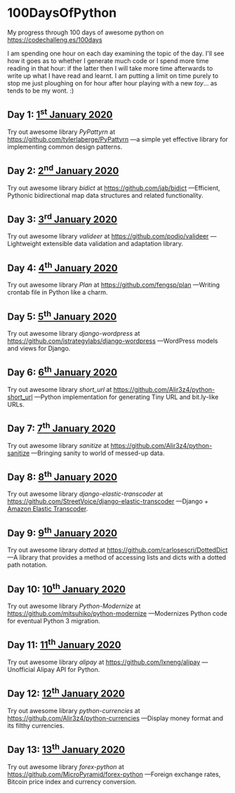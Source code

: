 # 100DaysOfPython
My progress through 100 days of awesome python on https://codechalleng.es/100days

I am spending one hour on each day examining the topic of the day.  I'll see how it goes as to whether I
generate much code or I spend more time reading in that hour: if the latter then I will take more time
afterwards to write up what I have read and learnt.  I am putting a limit on time purely to stop me just
ploughing on for hour after hour playing with a new _toy_… as tends to be my wont. :)

## Day 1: [1<sup>st</sup> January 2020](./001)

Try out awesome library _PyPattyrn_ at https://github.com/tylerlaberge/PyPattyrn 
—a simple yet effective library for implementing common design patterns. 

## Day 2: [2<sup>nd</sup> January 2020](./002)

Try out awesome library _bidict_ at https://github.com/jab/bidict 
—Efficient, Pythonic bidirectional map data structures and related functionality.

## Day 3: [3<sup>rd</sup> January 2020](./003)

Try out awesome library _valideer_ at https://github.com/podio/valideer
—Lightweight extensible data validation and adaptation library.

## Day 4: [4<sup>th</sup> January 2020](./004)

Try out awesome library _Plan_ at https://github.com/fengsp/plan 
—Writing crontab file in Python like a charm.

## Day 5: [5<sup>th</sup> January 2020](./005)
Try out awesome library _django-wordpress_ at https://github.com/istrategylabs/django-wordpress 
—WordPress models and views for Django. 

## Day 6: [6<sup>th</sup> January 2020](./006)
Try out awesome library _short_url_ at https://github.com/Alir3z4/python-short_url
—Python implementation for generating Tiny URL and bit.ly-like URLs.

## Day 7: [7<sup>th</sup> January 2020](./007)
Try out awesome library _sanitize_ at https://github.com/Alir3z4/python-sanitize 
—Bringing sanity to world of messed-up data. 

## Day 8: [8<sup>th</sup> January 2020](./008)
Try out awesome library _django-elastic-transcoder_ at https://github.com/StreetVoice/django-elastic-transcoder 
—Django + [Amazon Elastic Transcoder](https://aws.amazon.com/elastictranscoder/).

## Day 9: [9<sup>th</sup> January 2020](./009)
Try out awesome library _dotted_ at https://github.com/carlosescri/DottedDict 
—A library that provides a method of accessing lists and dicts with a dotted path notation.

## Day 10: [10<sup>th</sup> January 2020](./010)
Try out awesome library _Python-Modernize_ at https://github.com/mitsuhiko/python-modernize
—Modernizes Python code for eventual Python 3 migration.

## Day 11: [11<sup>th</sup> January 2020](./011)
Try out awesome library _alipay_ at https://github.com/lxneng/alipay 
—Unofficial Alipay API for Python.

## Day 12: [12<sup>th</sup> January 2020](./012)
Try out awesome library _python-currencies_ at https://github.com/Alir3z4/python-currencies 
—Display money format and its filthy currencies.

## Day 13: [13<sup>th</sup> January 2020](./013)
Try out awesome library _forex-python_ at https://github.com/MicroPyramid/forex-python 
—Foreign exchange rates, Bitcoin price index and currency conversion.
